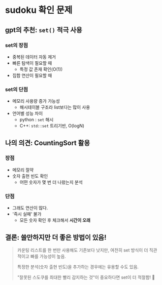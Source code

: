 # sudoku 확인 문제
## gpt의 추천: `set()` 적극 사용
### set의 장점
- 중복된 데이터 자동 제거
- 빠른 탐색이 필요할 때
    - 특정 값 존재 확인(O(1))
- 집합 연산이 필요할 때
### set의 단점
- 메모리 사용량 증가 가능성
    - 해시테이블 구조라 list보다는 많이 사용
- 언어별 성능 차이
    - python : `set` 해시
    - C++: `std::set` 트리기반, O(logN)
## 나의 의견: CountingSort 활용
### 장점
- 메모리 절약
- 숫자 출현 빈도 확인
    - 어떤 숫자가 몇 번 더 나왔는지 분석
### 단점
- 그래도 연산이 많다.
- '즉시 실패' 불가
    - 모든 숫자 확인 후 체크해서 **시간이 오래**
    
## 결론: 쓸만하지만 더 좋은 방법이 있음!
> 카운팅 리스트를 한 번만 사용해도 기존보다 낫지만, 여전히 set 방식이 더 직관적이고 빠를 가능성이 높음.
>
> 특정한 분석(숫자 출현 빈도)을 추가하는 경우에는 유용할 수도 있음.
>
> "잘못된 스도쿠를 최대한 빨리 감지하는 것"이 중요하다면 set이 더 적절함! 🚀